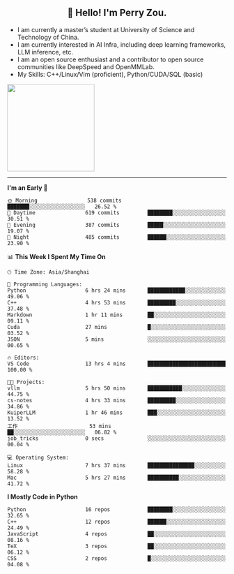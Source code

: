<h2 align="center">👋 Hello! I'm Perry Zou.</h2>

- I am currently a master’s student at University of Science and Technology of China.
- I am currently interested in AI Infra, including deep learning frameworks, LLM inference, etc.
- I am an open source enthusiast and a contributor to open source communities like DeepSpeed and OpenMMLab.
- My Skills: C++/Linux/Vim (proficient), Python/CUDA/SQL (basic)

<img height=200 align="center" src="https://github-readme-stats.vercel.app/api?username=zonepg" />

-------

<!--START_SECTION:waka-->
**I'm an Early 🐤** 

```text
🌞 Morning                538 commits         ███████░░░░░░░░░░░░░░░░░░   26.52 % 
🌆 Daytime                619 commits         ████████░░░░░░░░░░░░░░░░░   30.51 % 
🌃 Evening                387 commits         █████░░░░░░░░░░░░░░░░░░░░   19.07 % 
🌙 Night                  485 commits         ██████░░░░░░░░░░░░░░░░░░░   23.90 % 
```


📊 **This Week I Spent My Time On** 

```text
🕑︎ Time Zone: Asia/Shanghai

💬 Programming Languages: 
Python                   6 hrs 24 mins       ████████████░░░░░░░░░░░░░   49.06 % 
C++                      4 hrs 53 mins       █████████░░░░░░░░░░░░░░░░   37.48 % 
Markdown                 1 hr 11 mins        ██░░░░░░░░░░░░░░░░░░░░░░░   09.11 % 
Cuda                     27 mins             █░░░░░░░░░░░░░░░░░░░░░░░░   03.52 % 
JSON                     5 mins              ░░░░░░░░░░░░░░░░░░░░░░░░░   00.65 % 

🔥 Editors: 
VS Code                  13 hrs 4 mins       █████████████████████████   100.00 % 

🐱‍💻 Projects: 
vllm                     5 hrs 50 mins       ███████████░░░░░░░░░░░░░░   44.75 % 
cs-notes                 4 hrs 33 mins       █████████░░░░░░░░░░░░░░░░   34.86 % 
KuiperLLM                1 hr 46 mins        ███░░░░░░░░░░░░░░░░░░░░░░   13.52 % 
工作                       53 mins             ██░░░░░░░░░░░░░░░░░░░░░░░   06.82 % 
job_tricks               0 secs              ░░░░░░░░░░░░░░░░░░░░░░░░░   00.04 % 

💻 Operating System: 
Linux                    7 hrs 37 mins       ███████████████░░░░░░░░░░   58.28 % 
Mac                      5 hrs 27 mins       ██████████░░░░░░░░░░░░░░░   41.72 % 
```

**I Mostly Code in Python** 

```text
Python                   16 repos            ████████░░░░░░░░░░░░░░░░░   32.65 % 
C++                      12 repos            ██████░░░░░░░░░░░░░░░░░░░   24.49 % 
JavaScript               4 repos             ██░░░░░░░░░░░░░░░░░░░░░░░   08.16 % 
TeX                      3 repos             ██░░░░░░░░░░░░░░░░░░░░░░░   06.12 % 
CSS                      2 repos             █░░░░░░░░░░░░░░░░░░░░░░░░   04.08 % 
```




<!--END_SECTION:waka-->
